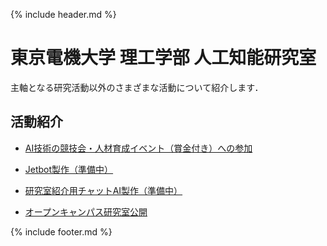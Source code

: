 {% include header.md %} <!-- _includes内のheader.mdをインクルード -->


# 東京電機大学 理工学部 人工知能研究室

<meta name="description" content="東京電機大学 理工学部 人工知能研究室のホームページです．深層学習（Deep Learning）による画像認識・画像生成をはじめとするAI技術の研究を行っています．音声認識・音声生成・自然言語処理などにも手を伸ばしています．">

主軸となる研究活動以外のさまざまな活動について紹介します．


[competition]: /activity/competitions/
[jetbot]: /activity/jetbot/
[labai]: /activity/labai/
[oc]: /activity/OC/

## 活動紹介
  + [AI技術の競技会・人材育成イベント（賞金付き）への参加][competition]

  + [Jetbot製作（準備中）][jetbot]

  + [研究室紹介用チャットAI製作（準備中）][labai]

  + [オープンキャンパス研究室公開][oc]


{% include footer.md %} <!-- _includes内のfooter.mdをインクルード -->
